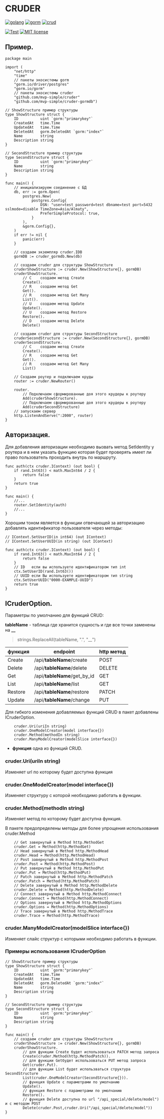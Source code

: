 # CRUDER



[![golang](https://user-images.githubusercontent.com/26686461/125044308-a8c73380-e0bd-11eb-98ca-06795b3021c3.png)](https://golang.org/) [![gorm](https://user-images.githubusercontent.com/26686461/125044305-a82e9d00-e0bd-11eb-8f89-50e72053af47.png)](http://gorm.io/) [![crud](https://user-images.githubusercontent.com/26686461/125044299-a6fd7000-e0bd-11eb-99d9-2a7d97f3c066.png)](https://ru.wikipedia.org/wiki/CRUD)

[![Test](https://github.com/mvp-simple/cruder/actions/workflows/tests.yml/badge.svg)](https://github.com/mvp-simple/cruder/actions/workflows/tests.yml)
[![MIT license](https://img.shields.io/badge/license-MIT-brightgreen.svg)](https://opensource.org/licenses/MIT)

## Пример.

```
package main  
  
import (  
	"net/http"  
	"time"  
	// пакеты экосистемы gorm  
	"gorm.io/driver/postgres"  
	"gorm.io/gorm"  
	// пакеты экосистемы cruder  
	"github.com/mvp-simple/cruder"  
	"github.com/mvp-simple/cruder-gormdb")  
  
// ShowStructure пример структуры
type ShowStructure struct {  
	ID          uint `gorm:"primarykey"`  
	CreatedAt   time.Time  
	UpdatedAt   time.Time  
	DeletedAt   gorm.DeletedAt `gorm:"index"`  
	Name        string  
	Description string  
}  
  
// SecondStructure пример структуры
type SecondStructure struct {  
	ID          uint `gorm:"primarykey"`  
	Name        string  
	Description string  
}  
  
func main() {  
	// инициализируем соединение с БД  
	db, err := gorm.Open(
		postgres.New(
			postgres.Config{
				DSN: "user=test password=test dbname=test port=5432 sslmode=disable TimeZone=Asia/Almaty", 
				PreferSimpleProtocol: true,
			}
		),
		&gorm.Config{},
	)  
	if err != nil {  
		panic(err)  
	}  
  
	// создаем экземпляр cruder.IDB  
	gormDB := cruder_gormdb.New(db)  
  
	// создаем cruder для структуры ShowStructure  
	cruderShowStructure := cruder.New(ShowStructure{}, gormDB)  
	cruderShowStructure.  
		// C	создаем метод Create		  
		Create().	
		// R	создаем метод Get		 
		Get().		
		// R	создаем метод Get Many	  
		List().	
		// U	создаем метод Update		  	
		Update().
		// U	создаем метод Restore	  	
		Restore().	
		// D	создаем метод Delete		  
		Delete()	
	
	// создаем cruder для структуры SecondStructure
	cruderSecondStructure := cruder.New(SecondStructure{}, gormDB)  
	cruderSecondStructure.  
		// C	создаем метод Create	
		Create().
		// R	создаем метод Get	
		Get().		
		// R	создаем метод Get Many	 
		List()		
  
	// Создаем роутер и подключаем круды 
	router := cruder.NewRouter()  
  
	router.
		// Подключаем сформированные доя этого крудеры к роутеру
		Add(cruderShowStructure).  
		// Подключаем сформированные доя этого крудеры к роутеру
		Add(cruderSecondStructure)  
	// запускаем сервер
	http.ListenAndServe(":2000", router)       
}
```



## Авторизация.

Для добавления авторизации необходимо вызвать метод SetIdentity у роутера и в нем указать функцию которая будет проверять имеет ли право пользователь проходить внутрь по маршруту.

```
func auth(ctx cruder.IContext) (out bool) {  
	if rand.Int63() < math.MaxInt64 / 2 {  
		return false  
	}  
	return true  
}

func main() {
	//...
	router.SetIdentity(auth)
	//...
}
```

Хорошим тоном является в функции отвечающей за авторизацию добавлять идентификатор пользователя через методы:

```
// IContext.SetUserID(in int64) (out IContext)  
// IContext.SetUserUUID(in string) (out IContext)

func auth(ctx cruder.IContext) (out bool) {  
	if rand.Int63() < math.MaxInt64 / 2 {  
		return false  
	}
	// ID 	если вы используете идентификатором тип	int
	ctx.SetUserID(rand.Int63())
	// UUID	если Вы используете идентификатором тип	string
	ctx.SetUserUUID("0000-EXAMPLE-UUID")
	return true  
}
```



## ICruderOption.

Параметры по умолчанию для функций CRUD:

**tableName** - таблица где хранится сущность  и где все точки заменены на **__**

> strings.ReplaceAll(tableName, ".", "__")

|функция|endpoint|http метод|  
|--|--|--|  
|Create|/api/**tableName**/create|POST|  
|Delete|/api/**tableName**/delete|DELETE|  
|Get|/api/**tableName**/get_by_id|GET|  
|List|/api/**tableName**/list|GET|  
|Restore|/api/**tableName**/restore|PATCH|  
|Update|/api/**tableName**/change|PUT|


Для гибкого изменения добавляемых функций CRUD в пакет добавлены ICruderOption.

```
	cruder.Uri(uriIn string)
	cruder.OneModelCreator(model interface{})
	cruder.Method(methodIn string)
	cruder.ManyModelCreator(modelSlice interface{})
```

* **функция** одна из функций CRUD.


### cruder.Uri(uriIn string)
Изменяет url по которому будет доступна функция


### cruder.OneModelCreator(model interface{})
Изменяет структуру с которой необходимо работать в функции.


### cruder.Method(methodIn string)
Изменяет метод по которому будет доступна функция.

В пакете предопределены методы для более упрощения использования cruder.Method
```
	// Get завернутый в Method http.MethodGet  
	cruder.Get = Method(http.MethodGet)  
	// Head завернутый в Method http.MethodHead  
	cruder.Head = Method(http.MethodHead)  
	// Post завернутый в Method http.MethodPost  
	cruder.Post = Method(http.MethodPost)  
	// Put завернутый в Method http.MethodPut  
	cruder.Put = Method(http.MethodPut)  
	// Patch завернутый в Method http.MethodPatch  
	cruder.Patch = Method(http.MethodPatch)  
	// Delete завернутый в Method http.MethodDelete  
	cruder.Delete = Method(http.MethodDelete)  
	// Connect завернутый в Method http.MethodConnect  
	cruder.Connect = Method(http.MethodConnect)  
	// Options завернутый в Method http.MethodOptions  
	cruder.Options = Method(http.MethodOptions)  
	// Trace завернутый в Method http.MethodTrace  
	cruder.Trace = Method(http.MethodTrace)
```


### cruder.ManyModelCreator(modelSlice interface{})
Изменяет слайс структур с которыми необходимо работать в функции.


### Примеры использования ICruderOption

```
// ShowStructure пример структуры
type ShowStructure struct {  
	ID          uint `gorm:"primarykey"`  
	CreatedAt   time.Time  
	UpdatedAt   time.Time  
	DeletedAt   gorm.DeletedAt `gorm:"index"`  
	Name        string  
	Description string  
}  
  
// SecondStructure пример структуры
type SecondStructure struct {  
	ID          uint `gorm:"primarykey"`  
	Name        string  
	Description string  
}  

func main() {
	// создаем cruder для структуры ShowStructure
	cruderShowStructure := cruder.New(ShowStructure{}, gormDB)
	cruderShowStructure.  
		// для функции Create будет использоваться PATCH метод запроса
		Create(cruder.Method(http.MethodPatch)).
		// для функции Getбудет использоваться PUT метод запроса
		Get(cruder.Put).
		// для функции List будет использваться структура SecondStructure
		List(cruder.OneModelCreator(SecondStructure{})).
		// функция Update с параметрами по умолчанию
		Update().
		// функция Restore с параметрами по умолчанию
		Restore().
		// функция Delete доступна по url "/api_special/delete/model") и с методом POST 
		Delete(cruder.Post,cruder.Uri("/api_special/delete/model"))
}
```

